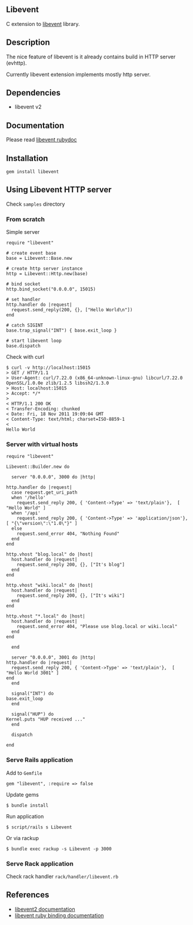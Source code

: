 ## Libevent

C extension to [libevent](http://libevent.org/) library.

## Description

The nice feature of libevent is it already contains build in HTTP server (evhttp).

Currently libevent extension implements mostly http server.

## Dependencies

* libevent v2

## Documentation

Please read [libevent rubydoc](http://rubydoc.info/github/ayanko/libevent/frames)

## Installation

    gem install libevent

## Using Libevent HTTP server

Check `samples` directory

### From scratch

Simple server

    require "libevent" 

    # create event base
    base = Libevent::Base.new

    # create http server instance
    http = Libevent::Http.new(base)

    # bind socket
    http.bind_socket("0.0.0.0", 15015)

    # set handler
    http.handler do |request|
      request.send_reply(200, {}, ["Hello World\n"])
    end

    # catch SIGINT
    base.trap_signal("INT") { base.exit_loop }
 
    # start libevent loop
    base.dispatch

Check with curl

    $ curl -v http://localhost:15015
    > GET / HTTP/1.1
    > User-Agent: curl/7.22.0 (x86_64-unknown-linux-gnu) libcurl/7.22.0 OpenSSL/1.0.0e zlib/1.2.5 libssh2/1.3.0
    > Host: localhost:15015
    > Accept: */*
    > 
    < HTTP/1.1 200 OK
    < Transfer-Encoding: chunked
    < Date: Fri, 18 Nov 2011 19:09:04 GMT
    < Content-Type: text/html; charset=ISO-8859-1
    < 
    Hello World

### Server with virtual hosts

    require "libevent"

    Libevent::Builder.new do

      server "0.0.0.0", 3000 do |http|

	http.handler do |request|
	  case request.get_uri_path
	  when '/hello'
	    request.send_reply 200, { 'Content->Type' => 'text/plain'},  [ "Hello World" ]
	  when '/api'
	    request.send_reply 200, { 'Content->Type' => 'application/json'},  [ "{\"version\":\"1.0\"}" ]
	  else
	    request.send_error 404, "Nothing Found"
	  end
	end

	http.vhost "blog.local" do |host|
	  host.handler do |request|
	    request.send_reply 200, {}, ["It's blog"]
	  end
	end

	http.vhost "wiki.local" do |host|
	  host.handler do |request|
	    request.send_reply 200, {}, ["It's wiki"]
	  end
	end

	http.vhost "*.local" do |host|
	  host.handler do |request|
	    request.send_error 404, "Please use blog.local or wiki.local"
	  end
	end

      end

      server "0.0.0.0", 3001 do |http|
	http.handler do |request|
	  request.send_reply 200, { 'Content->Type' => 'text/plain'},  [ "Hello World 3001" ]
	end
      end

      signal("INT") do
	base.exit_loop
      end

      signal("HUP") do
	Kernel.puts "HUP received ..."
      end

      dispatch

    end

### Serve Rails application

Add to `Gemfile`

    gem "libevent", :require => false

Update gems

    $ bundle install

Run application

    $ script/rails s Libevent

Or via rackup

    $ bundle exec rackup -s Libevent -p 3000

### Serve Rack application

Check rack handler `rack/handler/libevent.rb`


## References

* [libevent2 documentation](http://www.wangafu.net/~nickm/libevent-2.0/doxygen/html/index.html)
* [libevent ruby binding documentation](http://rubydoc.info/github/ayanko/libevent/master/file/README.md)
